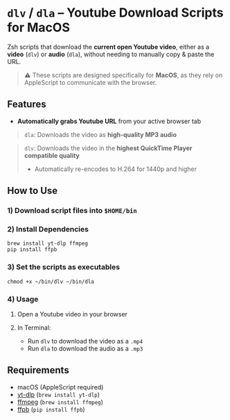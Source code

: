 # `dlv` / `dla` – Youtube Download Scripts for MacOS

Zsh scripts that download the **current open Youtube video**, either as a **video** (`dlv`) or **audio** (`dla`), without needing to manually copy & paste the URL.

> ⚠️ These scripts are designed specifically for **MacOS**, as they rely on AppleScript to communicate with the browser.


## Features

- **Automatically grabs Youtube URL** from your active browser tab
> `dla`: Downloads the video as **high-quality MP3 audio**

> `dlv`: Downloads the video in the **highest QuickTime Player compatible quality**  
>  - Automatically re-encodes to H.264 for 1440p and higher


## How to Use

### 1) Download script files into `$HOME/bin`

### 2) Install Dependencies
```
brew install yt-dlp ffmpeg
pip install ffpb
```

### 3) Set the scripts as executables
```
chmod +x ~/bin/dlv ~/bin/dla
```

### 4) Usage

1. Open a Youtube video in your browser
2. In Terminal:

   - Run `dlv` to download the video as a `.mp4`
   - Run `dla` to download the audio as a `.mp3`

## Requirements

- macOS (AppleScript required)
- [yt-dlp](https://github.com/yt-dlp/yt-dlp) (`brew install yt-dlp`)
- [ffmpeg](https://ffmpeg.org/) (`brew install ffmpeg`)
- [ffpb](https://github.com/althonos/ffpb) (`pip install ffpb`)


